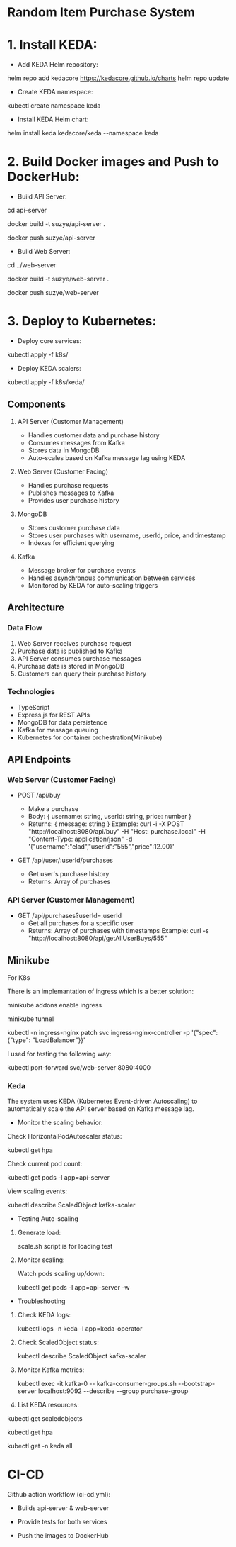 # Random Item Purchase System

# 1. Install KEDA:
   
  - Add KEDA Helm repository:

   helm repo add kedacore https://kedacore.github.io/charts
   helm repo update

  - Create KEDA namespace:

   kubectl create namespace keda

  - Install KEDA Helm chart:

   helm install keda kedacore/keda --namespace keda
   

# 2. Build Docker images and Push to DockerHub:
   
  - Build API Server:

   cd api-server

   docker build -t suzye/api-server .

   docker push suzye/api-server

  - Build Web Server:

   cd ../web-server

   docker build -t suzye/web-server .

   docker push suzye/web-server

# 3. Deploy to Kubernetes:
   
  - Deploy core services:

   kubectl apply -f k8s/

  - Deploy KEDA scalers:

   kubectl apply -f k8s/keda/
   

## Components

1. API Server (Customer Management)
   - Handles customer data and purchase history
   - Consumes messages from Kafka
   - Stores data in MongoDB
   - Auto-scales based on Kafka message lag using KEDA

2. Web Server (Customer Facing)
   - Handles purchase requests
   - Publishes messages to Kafka
   - Provides user purchase history

3. MongoDB
   - Stores customer purchase data
   - Stores user purchases with username, userId, price, and timestamp
   - Indexes for efficient querying

4. Kafka
   - Message broker for purchase events
   - Handles asynchronous communication between services
   - Monitored by KEDA for auto-scaling triggers

## Architecture

### Data Flow
1. Web Server receives purchase request
2. Purchase data is published to Kafka
3. API Server consumes purchase messages
4. Purchase data is stored in MongoDB
5. Customers can query their purchase history

### Technologies
- TypeScript
- Express.js for REST APIs
- MongoDB for data persistence
- Kafka for message queuing
- Kubernetes for container orchestration(Minikube)

## API Endpoints

### Web Server (Customer Facing)
- POST /api/buy
  - Make a purchase
  - Body: { username: string, userId: string, price: number }
  - Returns: { message: string }
  Example:
  curl -i -X POST "http://localhost:8080/api/buy"   -H "Host: purchase.local"   -H "Content-Type: application/json"   -d '{"username":"elad","userId":"555","price":12.00}'

- GET /api/user/:userId/purchases
  - Get user's purchase history
  - Returns: Array of purchases

### API Server (Customer Management)
- GET /api/purchases?userId=:userId
  - Get all purchases for a specific user
  - Returns: Array of purchases with timestamps
  Example:
  curl -s "http://localhost:8080/api/getAllUserBuys/555"

## Minikube

For K8s 

There is an implemantation of ingress which is a better solution:

minikube addons enable ingress

minikube tunnel

kubectl -n ingress-nginx patch svc ingress-nginx-controller -p '{"spec": {"type": "LoadBalancer"}}'

I used for testing the following way:

kubectl port-forward svc/web-server 8080:4000

### Keda

The system uses KEDA (Kubernetes Event-driven Autoscaling) to automatically scale the API server based on Kafka message lag.

- Monitor the scaling behavior:

Check HorizontalPodAutoscaler status:

kubectl get hpa

Check current pod count:

kubectl get pods -l app=api-server

View scaling events:

kubectl describe ScaledObject kafka-scaler

- Testing Auto-scaling

1. Generate load:

   scale.sh script is for loading test

2. Monitor scaling:

   Watch pods scaling up/down:

   kubectl get pods -l app=api-server -w

- Troubleshooting

1. Check KEDA logs:

   kubectl logs -n keda -l app=keda-operator

2. Check ScaledObject status:
   
   kubectl describe ScaledObject kafka-scaler
   

3. Monitor Kafka metrics:
   
   kubectl exec -it kafka-0 -- kafka-consumer-groups.sh --bootstrap-server localhost:9092 --describe --group purchase-group
   
4. List KEDA resources:

kubectl get scaledobjects

kubectl get hpa

kubectl get -n keda all

# CI-CD

Github action workflow (ci-cd.yml):

- Builds api-server & web-server 

- Provide tests for both services

- Push the images to DockerHub
